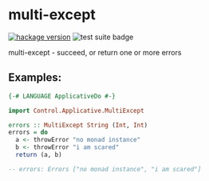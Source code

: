 # multi-except

[![hackage version](https://img.shields.io/hackage/v/multi-except?color=purple)](https://hackage.haskell.org/package/multi-except-0.2.0.0)
![test suite badge](https://github.com/414owen/multi-except/actions/workflows/test.yml/badge.svg)

multi-except - succeed, or return one or more errors

## Examples:

```haskell
{-# LANGUAGE ApplicativeDo #-}

import Control.Applicative.MultiExcept

errors :: MultiExcept String (Int, Int)
errors = do
  a <- throwError "no monad instance"
  b <- throwError "i am scared"
  return (a, b)

-- errors: Errors ["no monad instance", "i am scared"]
```
